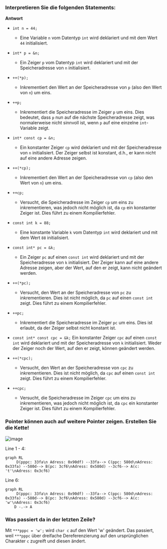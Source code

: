 <!-- Um alle Diagramme und Formatierungen korrekt zu sehen, betrachte diese Datei bitte auf GitHub. -->
### Interpretieren Sie die folgenden Statements:

**Antwort**

- `int n = 44;`
	- Eine Variable `n` vom Datentyp `int` wird deklariert und mit dem Wert `44` initialisiert.

- `int* p = &n;`
	- Ein Zeiger `p` vom Datentyp `int` wird deklariert und mit der Speicheradresse von `n` initialisiert.
  
- `++(*p);`
	- Inkrementiert den Wert an der Speicheradresse von `p` (also den Wert von `n`) um eins.
  
- `++p;`
	- Inkrementiert die Speicheradresse im Zeiger `p` um eins. Dies bedeutet, dass `p` nun auf die nächste Speicheradresse zeigt, was normalerweise nicht sinnvoll ist, wenn `p` auf eine einzelne `int`-Variable zeigt.
  
- `int* const cp = &n;`
	- Ein konstanter Zeiger `cp` wird deklariert und mit der Speicheradresse von `n` initialisiert. Der Zeiger selbst ist konstant, d.h., er kann nicht auf eine andere Adresse zeigen.

- `++(*cp);` 
	- Inkrementiert den Wert an der Speicheradresse von `cp` (also den Wert von `n`) um eins.

- `++cp;`
	- Versucht, die Speicheradresse im Zeiger `cp` um eins zu inkrementieren, was jedoch nicht möglich ist, da `cp` ein konstanter Zeiger ist. Dies führt zu einem Kompilierfehler.

- `const int k = 88;`
	- Eine konstante Variable `k` vom Datentyp `int` wird deklariert und mit dem Wert `88` initialisiert.

- `const int* pc = &k;`
	- Ein Zeiger `pc` auf einen `const int` wird deklariert und mit der Speicheradresse von `k` initialisiert. Der Zeiger kann auf eine andere Adresse zeigen, aber der Wert, auf den er zeigt, kann nicht geändert werden.

- `++(*pc);`
	- Versucht, den Wert an der Speicheradresse von `pc` zu inkrementieren. Dies ist nicht möglich, da `pc` auf einen `const int` zeigt. Dies führt zu einem Kompilierfehler.

- `++pc;`
	- Inkrementiert die Speicheradresse im Zeiger `pc` um eins. Dies ist erlaubt, da der Zeiger selbst nicht konstant ist.

- `const int* const cpc = &k;`
Ein konstanter Zeiger `cpc` auf einen `const int` wird deklariert und mit der Speicheradresse von `k` initialisiert. Weder der Zeiger noch der Wert, auf den er zeigt, können geändert werden.

- `++(*cpc);`  
	- Versucht, den Wert an der Speicheradresse von `cpc` zu inkrementieren. Dies ist nicht möglich, da `cpc` auf einen `const int` zeigt. Dies führt zu einem Kompilierfehler.

- `++cpc;`
	- Versucht, die Speicheradresse im Zeiger `cpc` um eins zu inkrementieren, was jedoch nicht möglich ist, da `cpc` ein konstanter Zeiger ist. Dies führt zu einem Kompilierfehler.

### Pointer können auch auf weitere Pointer zeigen. Erstellen Sie die Kette!
![image](https://github.com/Code-Hauptwache/Cpp_SoSe24_Hoffman/assets/103366844/aa715456-5e86-48be-a1fc-0475d75969bf)
<!--
char c = 't';
char* pc = &c;
char** ppc = &pc;
char*** pppc = &ppc;

***pppc = 'w';
-->

Line 1 - 4:
```mermaid
graph RL
	 D(pppc: 33fa\n Adress: 0x90df) --33fa--> C(ppc: 580d\nAdress: 0x33fa) --580d--> B(pc: 3cf6\nAdress: 0x580d) --3cf6--> A(c: 't'\nAdress: 0x3cf6)
```
Line 6:
```mermaid
graph RL
	 D(pppc: 33fa\n Adress: 0x90df) --33fa--> C(ppc: 580d\nAdress: 0x33fa) --580d--> B(pc: 3cf6\nAdress: 0x580d) --3cf6--> A(c: 'w'\nAdress: 0x3cf6)
	D -.-> A
```

### Was passiert da in der letzten Zeile?
Mit `***pppc = 'w';` wird `char c` auf den Wert 'w' geändert. Das passiert, weil `***pppc` über dreifache Dereferenzierung auf den ursprünglichen Charakter `c` zugreift und diesen ändert.
